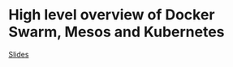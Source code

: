 # High level overview of Docker Swarm, Mesos and Kubernetes

[Slides](https://puzzle.github.io/dockerswarm-mesos-kubernetes/#/)
